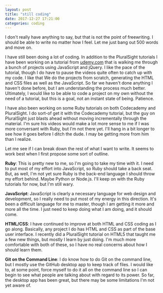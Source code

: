 ```yaml
---
layout: post
title: "still coding"
date: 2017-12-27 17:21:00
categories: coding
---
```

I don't really have anything to say, but that is not the point of freewriting. I should be able to write no matter how I feel. Let me just bang out 500 words and move on.

I have still been doing a lot of coding. In addition to the PluralSight tutorials I have been working on a tutorial from [udemy.com](https://www.udemy.com/) that is walking me through a bunch of projects using JavaScript and jQuery. I like the pace of the tutorial, though I do have to pause the videos quite often to catch up with my code. I like that We do the projects from scratch, generating the HTML and CSS files as well as the JavaScript. So far we haven't done anything I haven't done before, but I am understanding the process much better. Ultimately, I would like to be able to code a project on my own without the need of a tutorial, but this is a goal, not an instant state of being. Patience.

I have also been working on some Ruby tutorials on both Codecademy and PluralSight. I do sort-of get it with the Codecademy tutorial, but the guy on PluralSight just blasts ahead without moving incrementally through the material. I'm sure his videos would make a lot more sense to me if I was more conversant with Ruby, but I'm not there yet. I'll hang in a bit longer to see how it goes before I ditch the dude. I may be getting more from him than I realize.

Let me see if I can break down the rest of what I want to write. It seems to work best when I first propose some sort of outline.

**Ruby**: This is pretty new to me, so I'm going to take my time with it. I need to put most of my effort into JavaScript, so Ruby should take a back seat. But, as well, I'm not yet sure Ruby is the back-end language I should throw my effort behind. Maybe Python or Node.js. I'll keep on with the Ruby tutorials for now, but I'm still wary.

**JavaScript**: JavaScript is clearly a necessary language for web design and development, so I really need to put most of my energy in this direction. It's been a difficult language for me to master, though I am getting it more and more all the time. I just need to keep doing what I am doing, and it should come.

**HTML/CSS**: I have continued to improve at both HTML and CSS coding as I go along. Basically, any project I do has HTML and CSS as part of the base user interface. I recently did a PluralSight tutorial on HTML5 that taught me a few new things, but mostly I learn by just doing. I'm much more comfortable with both of these, so I have no real concerns about how I should learn them.

**Git on the Command Line**: I do know how to do Git on the command line, but I mostly use the GitHub desktop app to keep track of files. I would like to, at some point, force myself to do it all on the command line so I can begin to see what people are talking about with regard to its power. So far, the desktop app has been great, but there may be some limitations I'm not yet aware of.
